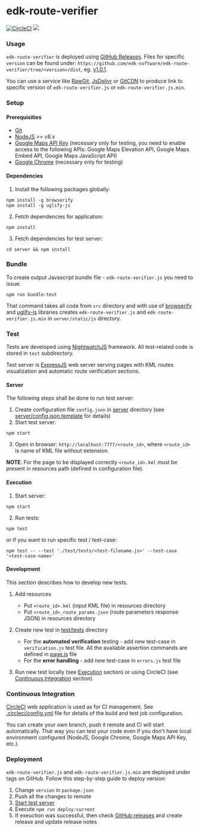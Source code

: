 # edk-route-verifier
[![CircleCI](https://circleci.com/gh/cloudify-cosmo/cloudify-stage.svg?style=svg)](https://circleci.com/gh/edk-software/edk-route-verifier)
[![](https://data.jsdelivr.com/v1/package/gh/edk-software/edk-route-verifier/badge)](https://www.jsdelivr.com/package/gh/edk-software/edk-route-verifier)

### Usage

`edk-route-verifier` is deployed using [GitHub Releases](https://github.com/edk-software/edk-route-verifier/releases). Files for specific `version` can be found under: 
`https://github.com/edk-software/edk-route-verifier/tree/<version>/dist`, eg. [v1.0.1](https://github.com/edk-software/edk-route-verifier/tree/1.0.1/dist). 

You can use a service like [RawGit](https://rawgit.com/), [JsDelivr](https://www.jsdelivr.com/) or [GitCDN](https://gitcdn.xyz/) to produce link to specific version of `edk-route-verifier.js` or `edk-route-verifier.js.min`.

### Setup
#### Prerequisities
* [Git](https://git-scm.com)
* [NodeJS](https://nodejs.org) >= v8.x
* [Google Maps API Key](https://developers.google.com/maps/documentation/javascript/get-api-key) (necessary only for testing, you need to enable access to the following APIs: Google Maps Elevation API, Google Maps Embed API, Google Maps JavaScript API)
* [Google Chrome](https://www.google.com/chrome/) (necessary only for testing)

#### Dependencies
1. Install the following packages globally:
```
npm install -g browserify
npm install -g uglify-js
```
2. Fetch dependencies for application:
```
npm install
```
3. Fetch dependencies for test server:
```
cd server && npm install
```

### Bundle
To create output Javascript bundle file - `edk-route-verifier.js` you need to issue:
```
npm run bundle:test
```
That command takes all code from `src` directory and with use of [browserify](http://browserify.org/) and [uglify-js](http://lisperator.net/uglifyjs/) libraries creates `edk-route-verifier.js` and `edk-route-verifier.js.min` in `server/static/js` directory.

### Test 

Tests are developed using [NightwatchJS](http://nightwatchjs.org/) framework. All test-related code is stored in `test` subdirectory.

Test server is [ExpressJS](https://expressjs.com/) web server serving pages with KML routes visualization and automatic route  verification sections.

#### Server
The following steps shall be done to run test server:
1. Create configuration file `config.json` in [server](server) directory (see [server/config.json.template](server/config.json.template) for details)
2. Start test server: 
```
npm start
```
3. Open in browser: `http://localhost:7777/<route_id>`, where `<route_id>` is name of KML file without extension. 

**NOTE**: For the page to be displayed correctly `<route_id>.kml` must be present in resources path (defined in configuration file).
 
#### Execution
1. Start server: 
```
npm start
```
2. Run tests: 
```
npm test
```
or if you want to run specific test / test-case:
```
npm test -- --test './test/tests/<test-filename.js>' --test-case '<test-case-name>'
```

#### Development

This section describes how to develop new tests.

1. Add resources
    * Put `<route_id>.kml` (input KML file) in resources directory
    * Put `<route_id>_route_params.json` (route parameters response JSON) in resources directory

2. Create new test in [test/tests](test/tests) directory
    * For the **automated verification** testing - add new test-case in `verification.js` test file. All the available assertion commands are defined in  [page.js](test/pages/page.js) file
    * For the **error handling** - add new test-case in `errors.js` test file 

3. Run new test locally (see [Execution](#execution) section) or using CircleCI (see [Continuous Integration](#continuous-integration) section)

### Continuous Integration
[CircleCI](https://circleci.com/gh/edk-software/edk-route-verifier) web application is used as for CI management. See [.circleci/config.yml](.circleci/config.yml) file for details of the build and test job configuration.

You can create your own branch, push it remote and CI will start automatically. That way you can test your code even if you don't have local environment configured (NodeJS, Google Chrome, Google Maps API Key, etc.).

### Deployment

`edk-route-verifier.js` and `edk-route-verifier.js.min` are deployed under tags on GitHub. Follow this step-by-step guide to deploy version:
1. Change `version` in `package.json`
2. Push all the changes to remote
3. [Start test server](#server)
4. Execute `npm run deploy:current`
5. If exeuction was successful, then check [GitHub releases](https://github.com/edk-software/edk-route-verifier/tags) and create release and update release notes